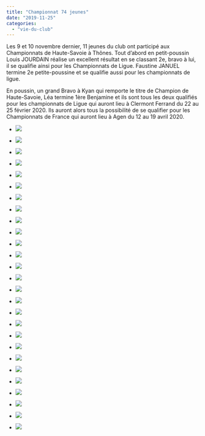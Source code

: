 ```yaml
---
title: "Championnat 74 jeunes"
date: "2019-11-25"
categories: 
  - "vie-du-club"
---
```


Les 9 et 10 novembre dernier, 11 jeunes du club ont participé aux Championnats de Haute-Savoie à Thônes. Tout d’abord en petit-poussin Louis JOURDAIN réalise un excellent résultat en se classant 2e, bravo à lui, il se qualifie ainsi pour les Championnats de Ligue. Faustine JANUEL termine 2e petite-poussine et se qualifie aussi pour les championnats de ligue.

En poussin, un grand Bravo à Kyan qui remporte le titre de Champion de Haute-Savoie, Léa termine 1ère Benjamine et ils sont tous les deux qualifiés pour les championnats de Ligue qui auront lieu à Clermont Ferrand du 22 au 25 février 2020. Ils auront alors tous la possibilité de se qualifier pour les Championnats de France qui auront lieu à Agen du 12 au 19 avril 2020.

- ![](/wordpress-uploads/2019/11/IMG_20191109_101113-1024x578.jpg)
    
- ![](/wordpress-uploads/2019/11/IMG_20191109_101124-1024x578.jpg)
    
- ![](/wordpress-uploads/2019/11/IMG_20191109_101142-1024x578.jpg)
    
- ![](/wordpress-uploads/2019/11/IMG_20191109_101152-1024x578.jpg)
    
- ![](/wordpress-uploads/2019/11/IMG_20191109_101402-1024x578.jpg)
    
- ![](/wordpress-uploads/2019/11/IMG_20191109_101406-1024x578.jpg)
    
- ![](/wordpress-uploads/2019/11/IMG_20191109_101436-1024x578.jpg)
    
- ![](/wordpress-uploads/2019/11/IMG_20191109_135607-1024x578.jpg)
    
- ![](/wordpress-uploads/2019/11/IMG_20191109_135613-1024x578.jpg)
    
- ![](/wordpress-uploads/2019/11/IMG_20191109_135636-1024x578.jpg)
    
- ![](/wordpress-uploads/2019/11/IMG_20191109_135646-1024x578.jpg)
    
- ![](/wordpress-uploads/2019/11/IMG_20191109_135701-1024x578.jpg)
    
- ![](/wordpress-uploads/2019/11/IMG_20191109_135719-1024x578.jpg)
    
- ![](/wordpress-uploads/2019/11/IMG_20191110_100352-1024x578.jpg)
    
- ![](/wordpress-uploads/2019/11/IMG_20191110_100359-1024x578.jpg)
    
- ![](/wordpress-uploads/2019/11/IMG_20191110_100404-1024x578.jpg)
    
- ![](/wordpress-uploads/2019/11/IMG_20191110_100448-578x1024.jpg)
    
- ![](/wordpress-uploads/2019/11/IMG_20191110_100456-1024x578.jpg)
    
- ![](/wordpress-uploads/2019/11/IMG_20191110_133002-578x1024.jpg)
    
- ![](/wordpress-uploads/2019/11/IMG_20191110_133055-1024x578.jpg)
    
- ![](/wordpress-uploads/2019/11/IMG_20191110_133108-1024x578.jpg)
    
- ![](/wordpress-uploads/2019/11/IMG_20191110_175315-1024x578.jpg)
    
- ![](/wordpress-uploads/2019/11/IMG_20191110_175319-1024x578.jpg)
    
- ![](/wordpress-uploads/2019/11/IMG_20191110_175320-1024x578.jpg)
    
- ![](/wordpress-uploads/2019/11/IMG_20191110_175321-1024x578.jpg)
    
- ![](/wordpress-uploads/2019/11/IMG_20191110_175325-1024x578.jpg)
    
- ![](/wordpress-uploads/2019/11/IMG_20191110_175326-1024x578.jpg)
